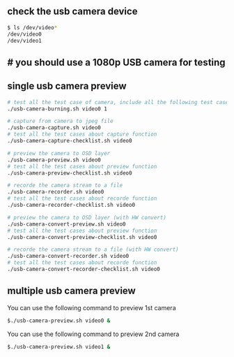 ## check the usb camera device
```bash
$ ls /dev/video*
/dev/video0
/dev/video1
```

## # you should use a 1080p USB camera for testing


## single usb camera preview
```bash
# test all the test case of camera, include all the following test cases
./usb-camera-burning.sh video0 1

# capture from camera to jpeg file
./usb-camera-capture.sh video0
# test all the test cases about capture function
./usb-camera-capture-checklist.sh video0

# preview the camera to OSD layer
./usb-camera-preview.sh video0
# test all the test cases about preview function
./usb-camera-preview-checklist.sh video0

# recorde the camera stream to a file
./usb-camera-recorder.sh video0
# test all the test cases about recorde function
./usb-camera-recorder-checklist.sh video0

# preview the camera to OSD layer (with HW convert)
./usb-camera-convert-preview.sh video0
# test all the test cases about preview function
./usb-camera-convert-preview-checklist.sh video0

# recorde the camera stream to a file (with HW convert)
./usb-camera-convert-recorder.sh video0
# test all the test cases about recorde function
./usb-camera-convert-recorder-checklist.sh video0

```

## multiple usb camera preview


You can use the following command to preview 1st camera
```bash
$./usb-camera-preview.sh video0 &
```

You can use the following command to preview 2nd camera
```bash
$./usb-camera-preview.sh video1 &
```
